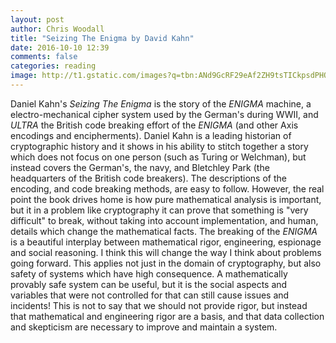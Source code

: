 ```yaml
---
layout: post
author: Chris Woodall
title: "Seizing The Enigma by David Kahn"
date: 2016-10-10 12:39
comments: false
categories: reading
image: http://t1.gstatic.com/images?q=tbn:ANd9GcRF29eAf2ZH9tsTICkpsdPHOThPyAzvq5BGp9kmV87-3kIb6UWj
---
```


Daniel Kahn's _Seizing The Enigma_ is the story of the _ENIGMA_ machine, a
electro-mechanical cipher system used by the German's during WWII, and _ULTRA_
the British code breaking effort of the _ENIGMA_ (and other Axis encodings and
encipherments). Daniel Kahn is a leading historian of cryptographic history and
it shows in his ability to stitch together a story which does not focus on one
person (such as Turing or Welchman), but instead covers the German's, the navy,
and Bletchley Park (the headquarters of the British code breakers). The descriptions
of the encoding, and code breaking methods, are easy to follow. However, the real
point the book drives home is how pure mathematical analysis is important, but
it in a problem like cryptography it can prove that something is "very difficult"
to break, without taking into account implementation, and human, details which
change the mathematical facts. The breaking of the _ENIGMA_ is a beautiful interplay
between mathematical rigor, engineering, espionage and social reasoning. I think
this will change the way I think about problems going forward. This applies not
just in the domain of cryptography, but also safety of systems which have high
consequence. A mathematically provably safe system can be useful, but it is
the social aspects and variables that were not controlled for that can still
cause issues and incidents! This is not to say that we should not provide rigor,
but instead that mathematical and engineering rigor are a basis, and that data
collection and skepticism are necessary to improve and maintain a system.
